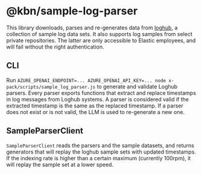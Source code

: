 # @kbn/sample-log-parser

This library downloads, parses and re-generates data from [loghub](https://github.com/logpai/loghub), a collection of sample log data sets. It also supports log samples from select private repositories. The latter are only accessible to Elastic employees, and will fail without the right authentication.

## CLI

Run `AZURE_OPENAI_ENDPOINT=... AZURE_OPENAI_API_KEY=... node x-pack/scripts/sample_log_parser.js` to generate and validate Loghub parsers. Every parser exports functions that extract and replace timestamps in log messages from Loghub systems. A parser is considered valid if the extracted timestamp is the same as the replaced timestamp. If a parser does not exist or is not valid,
the LLM is used to re-generate a new one.

## SampleParserClient

`SampleParserClient` reads the parsers and the sample datasets, and returns generators that will replay the loghub sample sets with updated timestamps. If the indexing rate is higher than a certain maximum (currently 100rpm), it will replay the sample set at a lower speed.
